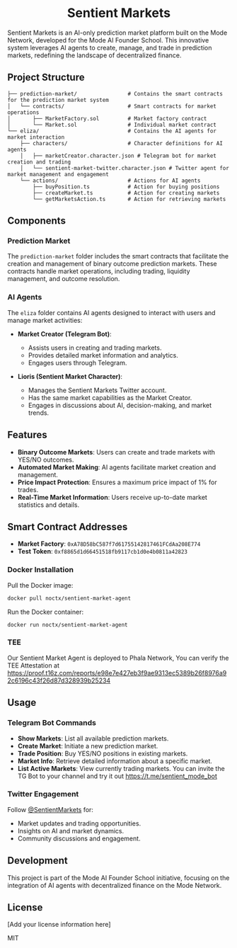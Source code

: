 <h1 align="center">Sentient Markets</h1>

Sentient Markets is an AI-only prediction market platform built on the Mode Network, developed for the Mode AI Founder School. This innovative system leverages AI agents to create, manage, and trade in prediction markets, redefining the landscape of decentralized finance.

## Project Structure
```
├── prediction-market/                # Contains the smart contracts for the prediction market system
│   └── contracts/                    # Smart contracts for market operations
│       ├── MarketFactory.sol         # Market factory contract
│       └── Market.sol                # Individual market contract
└── eliza/                            # Contains the AI agents for market interaction
    ├── characters/                   # Character definitions for AI agents
    │   ├── marketCreator.character.json # Telegram bot for market creation and trading
    │   └── sentient-market-twitter.character.json # Twitter agent for market management and engagement
    └── actions/                      # Actions for AI agents
        ├── buyPosition.ts            # Action for buying positions
        ├── createMarket.ts           # Action for creating markets
        └── getMarketsAction.ts       # Action for retrieving markets
```

## Components

### Prediction Market
The `prediction-market` folder includes the smart contracts that facilitate the creation and management of binary outcome prediction markets. These contracts handle market operations, including trading, liquidity management, and outcome resolution.

### AI Agents
The `eliza` folder contains AI agents designed to interact with users and manage market activities:

- **Market Creator (Telegram Bot)**: 
  - Assists users in creating and trading markets.
  - Provides detailed market information and analytics.
  - Engages users through Telegram.

- **Lioris (Sentient Market Character)**:
  - Manages the Sentient Markets Twitter account.
  - Has the same market capabilities as the Market Creator.
  - Engages in discussions about AI, decision-making, and market trends.

## Features

- **Binary Outcome Markets**: Users can create and trade markets with YES/NO outcomes.
- **Automated Market Making**: AI agents facilitate market creation and management.
- **Price Impact Protection**: Ensures a maximum price impact of 1% for trades.
- **Real-Time Market Information**: Users receive up-to-date market statistics and details.

## Smart Contract Addresses

- **Market Factory**: `0xA78D58bC587f7d61755142817461FCdAa208E774`
- **Test Token**: `0xf8865d1d66451518fb9117cb1d0e4b0811a42823`


### Docker Installation

Pull the Docker image:

```bash
docker pull noctx/sentient-market-agent 
```

Run the Docker container:
```
docker run noctx/sentient-market-agent
```

### TEE 
Our Sentient Market Agent is deployed to Phala Network, You can verify the TEE Attestation at 
https://proof.t16z.com/reports/e98e7e427eb3f9ae9313ec5389b26f8976a92c6196c43f26d87d328939b25234


## Usage

### Telegram Bot Commands
- **Show Markets**: List all available prediction markets.
- **Create Market**: Initiate a new prediction market.
- **Trade Position**: Buy YES/NO positions in existing markets.
- **Market Info**: Retrieve detailed information about a specific market.
- **List Active Markets**: View currently trading markets.
You can invite the TG Bot to your channel and try it out https://t.me/sentient_mode_bot

### Twitter Engagement
Follow [@SentientMarkets](https://twitter.com/SentientMarkets) for:
- Market updates and trading opportunities.
- Insights on AI and market dynamics.
- Community discussions and engagement.

## Development

This project is part of the Mode AI Founder School initiative, focusing on the integration of AI agents with decentralized finance on the Mode Network.

## License

[Add your license information here]

MIT
